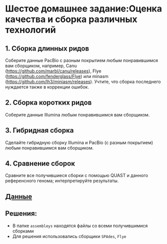 # Шестое домашнее задание:Оценка качества и сборка различных технологий

## 1. Сборка длинных ридов
Соберите данные PacBio с разным покрытием любым понравившимся вам сборщиком, например, Canu (https://github.com/marbl/canu/releases), Flye (https://github.com/fenderglass/Flye) или minasm (https://github.com/lh3/miniasm/releases). Учтите, что сборка последнего нуждается также в коррекции ошибок. 

## 2. Сборка коротких ридов
Соберите данные Illumina любым понравившимся вам сборщиком.

## 3. Гибридная сборка 
Сделайте гибридную сборку Illumina и PacBio (с разным покрытием) любым понравившимся вам сборщиком.

## 4. Cравнение сборок
Сравните все получившиеся сборки с помощью QUAST и данного референсного генома; интерпретируйте результаты. 

## [Данные](https://drive.google.com/drive/folders/1idFSHlyEvH2MnB0xCDQ3WwVUFvbvbiT2)

## Решения:
- В папке `assembleys` находятся файлы со всеми получившимися сборками
- Для решения использовались сборщики `SPAdes`, `Flye`
